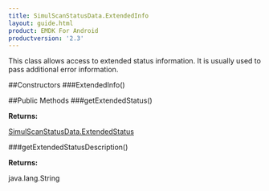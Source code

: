```yaml
---
title: SimulScanStatusData.ExtendedInfo
layout: guide.html
product: EMDK For Android
productversion: '2.3'
---
```


This class allows access to extended status information. It is usually used to pass additional error information.


##Constructors
###ExtendedInfo()


##Public Methods
###getExtendedStatus()

**Returns:**

[SimulScanStatusData.ExtendedStatus](SimulScanStatusData#SimulScanStatusData.ExtendedStatus)


###getExtendedStatusDescription()

**Returns:**

java.lang.String












